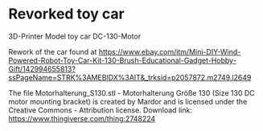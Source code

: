 # Revorked toy car
3D-Printer Model toy car DC-130-Motor

Rework of the car found at https://www.ebay.com/itm/Mini-DIY-Wind-Powered-Robot-Toy-Car-Kit-130-Brush-Educational-Gadget-Hobby-Gift/142994655813?ssPageName=STRK%3AMEBIDX%3AIT&_trksid=p2057872.m2749.l2649

The file Motorhalterung_S130.stl  - Motorhalterung Größe 130 (Size 130 DC motor mounting bracket) is created by Mardor and is licensed under the Creative Commons - Attribution license.  Download link:  https://www.thingiverse.com/thing:2748224




